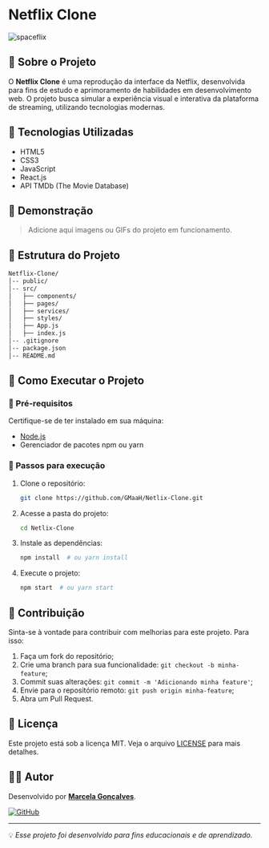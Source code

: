 # Netflix Clone

![spaceflix](https://user-images.githubusercontent.com/66480371/139543225-f110702b-a931-4eb5-a623-588bd2080cc1.PNG)

## 📌 Sobre o Projeto

O **Netflix Clone** é uma reprodução da interface da Netflix, desenvolvida para fins de estudo e aprimoramento de habilidades em desenvolvimento web. O projeto busca simular a experiência visual e interativa da plataforma de streaming, utilizando tecnologias modernas.

## 🚀 Tecnologias Utilizadas

- HTML5
- CSS3
- JavaScript
- React.js
- API TMDb (The Movie Database)

## 🎥 Demonstração

> Adicione aqui imagens ou GIFs do projeto em funcionamento.

## 📂 Estrutura do Projeto

```markdown
Netflix-Clone/
│-- public/
│-- src/
│   ├── components/
│   ├── pages/
│   ├── services/
│   ├── styles/
│   ├── App.js
│   ├── index.js
│-- .gitignore
│-- package.json
│-- README.md
```

## 📖 Como Executar o Projeto

### 📌 Pré-requisitos
Certifique-se de ter instalado em sua máquina:
- [Node.js](https://nodejs.org/)
- Gerenciador de pacotes npm ou yarn

### 🎯 Passos para execução
1. Clone o repositório:
   ```sh
   git clone https://github.com/GMaaH/Netlix-Clone.git
   ```
2. Acesse a pasta do projeto:
   ```sh
   cd Netlix-Clone
   ```
3. Instale as dependências:
   ```sh
   npm install  # ou yarn install
   ```
4. Execute o projeto:
   ```sh
   npm start  # ou yarn start
   ```


## 🤝 Contribuição

Sinta-se à vontade para contribuir com melhorias para este projeto. Para isso:
1. Faça um fork do repositório;
2. Crie uma branch para sua funcionalidade: `git checkout -b minha-feature`;
3. Commit suas alterações: `git commit -m 'Adicionando minha feature'`;
4. Envie para o repositório remoto: `git push origin minha-feature`;
5. Abra um Pull Request.

## 📜 Licença

Este projeto está sob a licença MIT. Veja o arquivo [LICENSE](LICENSE) para mais detalhes.

## 👨‍💻 Autor

Desenvolvido por **[Marcela Gonçalves](https://github.com/GMaaH)**.

[![GitHub](https://img.shields.io/badge/-GitHub-black?style=flat-square&logo=github)](https://github.com/GMaaH)

---

💡 *Esse projeto foi desenvolvido para fins educacionais e de aprendizado.*


